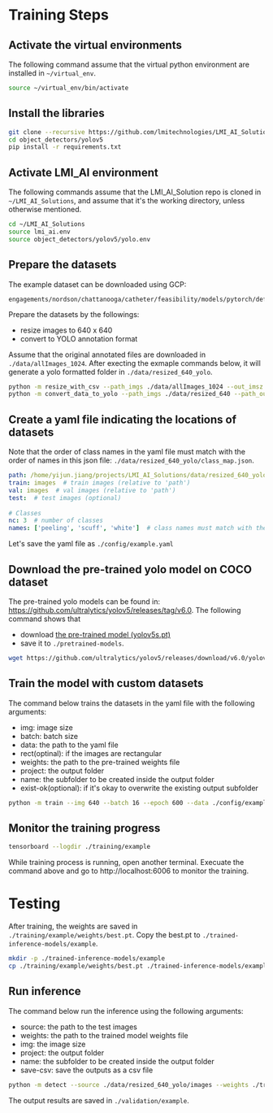 # Training Steps
## Activate the virtual environments
The following command assume that the virtual python environment are installed in `~/virtual_env`.

```bash
source ~/virtual_env/bin/activate
```
## Install the libraries

```bash
git clone --recursive https://github.com/lmitechnologies/LMI_AI_Solutions.git
cd object_detectors/yolov5
pip install -r requirements.txt
```
## Activate LMI_AI environment
The following commands assume that the LMI_AI_Solution repo is cloned in `~/LMI_AI_Solutions`, and assume that it's the working directory, unless otherwise mentioned.

```bash
cd ~/LMI_AI_Solutions
source lmi_ai.env
source object_detectors/yolov5/yolo.env
```

## Prepare the datasets
The example dataset can be downloaded using GCP:
```
engagements/nordson/chattanooga/catheter/feasibility/models/pytorch/defeat/objdet/yolov5/data/allImages_1024
```

Prepare the datasets by the followings:
- resize images to 640 x 640
- convert to YOLO annotation format

Assume that the original annotated files are downloaded in `./data/allImages_1024`. After execting the exmaple commands below, it will generate a yolo formatted folder in `./data/resized_640_yolo`.

```bash
python -m resize_with_csv --path_imgs ./data/allImages_1024 --out_imsz 640,640 --path_out ./data/resized_640
python -m convert_data_to_yolo --path_imgs ./data/resized_640 --path_out ./data/resized_640_yolo
```

## Create a yaml file indicating the locations of datasets
Note that the order of class names in the yaml file must match with the order of names in this json file: `./data/resized_640_yolo/class_map.json`.
```yaml
path: /home/yijun.jiang/projects/LMI_AI_Solutions/data/resized_640_yolo  # dataset root dir (must use absolute path!)
train: images  # train images (relative to 'path')
val: images  # val images (relative to 'path')
test:  # test images (optional)
 
# Classes
nc: 3  # number of classes
names: ['peeling', 'scuff', 'white']  # class names must match with the names in class_map.json
```
Let's save the yaml file as `./config/example.yaml`

## Download the pre-trained yolo model on COCO dataset
The pre-trained yolo models can be found in: https://github.com/ultralytics/yolov5/releases/tag/v6.0. 
The following command shows that 
- download [the pre-trained model (yolov5s.pt)](https://github.com/ultralytics/yolov5/releases/download/v6.0/yolov5s.pt)
- save it to `./pretrained-models`.

```bash
wget https://github.com/ultralytics/yolov5/releases/download/v6.0/yolov5s.pt -P ./pretrained-models
```

## Train the model with custom datasets
The command below trains the datasets in the yaml file with the following arguments:
- img: image size
- batch: batch size
- data: the path to the yaml file
- rect(optinal): if the images are rectangular
- weights: the path to the pre-trained weights file
- project: the output folder
- name: the subfolder to be created inside the output folder
- exist-ok(optional): if it's okay to overwrite the existing output subfolder

```bash
python -m train --img 640 --batch 16 --epoch 600 --data ./config/example.yaml --weights ./pretrained-models/yolov5s.pt --project ./training --name example --exist-ok
```

## Monitor the training progress
```bash
tensorboard --logdir ./training/example
```
While training process is running, open another terminal.
Execuate the command above and go to http://localhost:6006 to monitor the training.


# Testing
After training, the weights are saved in `./training/example/weights/best.pt`. Copy the best.pt to `./trained-inference-models/example`.

```bash
mkdir -p ./trained-inference-models/example
cp ./training/example/weights/best.pt ./trained-inference-models/example
```

## Run inference
The command below run the inference using the following arguments:
- source: the path to the test images
- weights: the path to the trained model weights file
- img: the image size
- project: the output folder
- name: the subfolder to be created inside the output folder
- save-csv: save the outputs as a csv file

```bash
python -m detect --source ./data/resized_640_yolo/images --weights ./trained-inference-models/example/best.pt --img 640 --project ./validation --name example --save-csv
```
The output results are saved in `./validation/example`.
